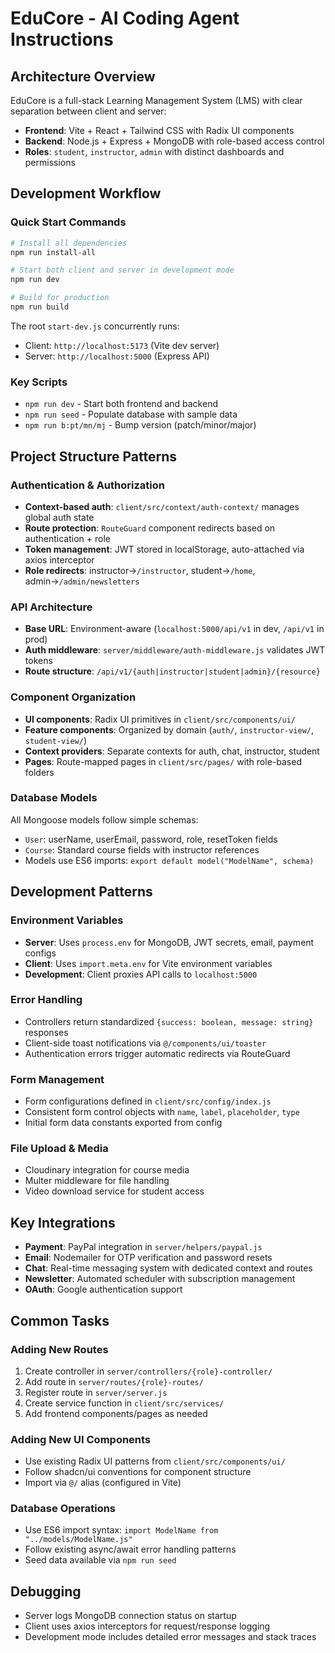 # EduCore - AI Coding Agent Instructions

## Architecture Overview

EduCore is a full-stack Learning Management System (LMS) with clear separation between client and server:

- **Frontend**: Vite + React + Tailwind CSS with Radix UI components
- **Backend**: Node.js + Express + MongoDB with role-based access control
- **Roles**: `student`, `instructor`, `admin` with distinct dashboards and permissions

## Development Workflow

### Quick Start Commands
```bash
# Install all dependencies
npm run install-all

# Start both client and server in development mode
npm run dev

# Build for production
npm run build
```

The root `start-dev.js` concurrently runs:
- Client: `http://localhost:5173` (Vite dev server)
- Server: `http://localhost:5000` (Express API)

### Key Scripts
- `npm run dev` - Start both frontend and backend
- `npm run seed` - Populate database with sample data
- `npm run b:pt/mn/mj` - Bump version (patch/minor/major)

## Project Structure Patterns

### Authentication & Authorization
- **Context-based auth**: `client/src/context/auth-context/` manages global auth state
- **Route protection**: `RouteGuard` component redirects based on authentication + role
- **Token management**: JWT stored in localStorage, auto-attached via axios interceptor
- **Role redirects**: instructor→`/instructor`, student→`/home`, admin→`/admin/newsletters`

### API Architecture
- **Base URL**: Environment-aware (`localhost:5000/api/v1` in dev, `/api/v1` in prod)
- **Auth middleware**: `server/middleware/auth-middleware.js` validates JWT tokens
- **Route structure**: `/api/v1/{auth|instructor|student|admin}/{resource}`

### Component Organization
- **UI components**: Radix UI primitives in `client/src/components/ui/`
- **Feature components**: Organized by domain (`auth/`, `instructor-view/`, `student-view/`)
- **Context providers**: Separate contexts for auth, chat, instructor, student
- **Pages**: Route-mapped pages in `client/src/pages/` with role-based folders

### Database Models
All Mongoose models follow simple schemas:
- `User`: userName, userEmail, password, role, resetToken fields
- `Course`: Standard course fields with instructor references
- Models use ES6 imports: `export default model("ModelName", schema)`

## Development Patterns

### Environment Variables
- **Server**: Uses `process.env` for MongoDB, JWT secrets, email, payment configs
- **Client**: Uses `import.meta.env` for Vite environment variables
- **Development**: Client proxies API calls to `localhost:5000`

### Error Handling
- Controllers return standardized `{success: boolean, message: string}` responses
- Client-side toast notifications via `@/components/ui/toaster`
- Authentication errors trigger automatic redirects via RouteGuard

### Form Management
- Form configurations defined in `client/src/config/index.js`
- Consistent form control objects with `name`, `label`, `placeholder`, `type`
- Initial form data constants exported from config

### File Upload & Media
- Cloudinary integration for course media
- Multer middleware for file handling
- Video download service for student access

## Key Integrations

- **Payment**: PayPal integration in `server/helpers/paypal.js`
- **Email**: Nodemailer for OTP verification and password resets
- **Chat**: Real-time messaging system with dedicated context and routes
- **Newsletter**: Automated scheduler with subscription management
- **OAuth**: Google authentication support

## Common Tasks

### Adding New Routes
1. Create controller in `server/controllers/{role}-controller/`
2. Add route in `server/routes/{role}-routes/`
3. Register route in `server/server.js`
4. Create service function in `client/src/services/`
5. Add frontend components/pages as needed

### Adding New UI Components
- Use existing Radix UI patterns from `client/src/components/ui/`
- Follow shadcn/ui conventions for component structure
- Import via `@/` alias (configured in Vite)

### Database Operations
- Use ES6 import syntax: `import ModelName from "../models/ModelName.js"`
- Follow existing async/await error handling patterns
- Seed data available via `npm run seed`

## Debugging
- Server logs MongoDB connection status on startup
- Client uses axios interceptors for request/response logging
- Development mode includes detailed error messages and stack traces